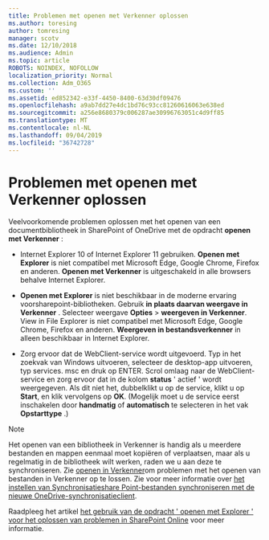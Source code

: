 ```yaml
---
title: Problemen met openen met Verkenner oplossen
ms.author: toresing
author: tomresing
manager: scotv
ms.date: 12/10/2018
ms.audience: Admin
ms.topic: article
ROBOTS: NOINDEX, NOFOLLOW
localization_priority: Normal
ms.collection: Adm_O365
ms.custom: ''
ms.assetid: ed852342-e33f-4450-8400-63d30df09476
ms.openlocfilehash: a9ab7dd27e4dc1bd76c93cc81260616063e638ed
ms.sourcegitcommit: a256e8680379c006287ae30996763051c4d9ff85
ms.translationtype: MT
ms.contentlocale: nl-NL
ms.lasthandoff: 09/04/2019
ms.locfileid: "36742728"
---
```

# <a name="fix-problems-with-open-with-explorer"></a>Problemen met openen met Verkenner oplossen

Veelvoorkomende problemen oplossen met het openen van een documentbibliotheek in SharePoint of OneDrive met de opdracht **openen met Verkenner** : 
  
- Internet Explorer 10 of Internet Explorer 11 gebruiken. **Openen met Explorer** is niet compatibel met Microsoft Edge, Google Chrome, Firefox en anderen. **Openen met Verkenner** is uitgeschakeld in alle browsers behalve Internet Explorer. 
    
- **Openen met Explorer** is niet beschikbaar in de moderne ervaring voorsharepoint-bibliotheken. Gebruik **in plaats daarvan weergave in Verkenner** . Selecteer weergave **Opties** \> **weergeven in Verkenner**. View in File Explorer is niet compatibel met Microsoft Edge, Google Chrome, Firefox en anderen. **Weergeven in bestandsverkenner** in alleen beschikbaar in Internet Explorer. 
    
- Zorg ervoor dat de WebClient-service wordt uitgevoerd. Typ in het zoekvak van Windows uitvoeren, selecteer de desktop-app uitvoeren, typ services. msc en druk op ENTER. Scrol omlaag naar de WebClient-service en zorg ervoor dat in de kolom **status** ' actief ' wordt weergegeven. Als dit niet het, dubbelklikt u op de service, klikt u op **Start**, en klik vervolgens op **OK**. (Mogelijk moet u de service eerst inschakelen door **handmatig** of **automatisch** te selecteren in het vak **Opstarttype** .) 
    
> [!NOTE]
> Het openen van een bibliotheek in Verkenner is handig als u meerdere bestanden en mappen eenmaal moet kopiëren of verplaatsen, maar als u regelmatig in de bibliotheek wilt werken, raden we u aan deze te synchroniseren. Zie [openen in Verkenner](https://go.microsoft.com/fwlink/?linkid=871665)om problemen met het openen van bestanden in Verkenner op te lossen. Zie voor meer informatie over [het instellen van Synchronisatieshare Point-bestanden synchroniseren met de nieuwe OneDrive-synchronisatieclient](https://go.microsoft.com/fwlink/?linkid=871666).
  
Raadpleeg het artikel [het gebruik van de opdracht ' openen met Explorer ' voor het oplossen van problemen in SharePoint Online](https://docs.microsoft.com/sharepoint/support/lists-and-libraries/troubleshoot-issues-using-open-with-explorer) voor meer informatie. 
  


